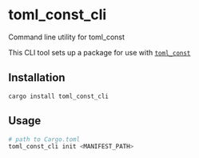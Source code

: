 # toml_const_cli
Command line utility for toml_const

This CLI tool sets up a package for use with [`toml_const`](https://github.com/cruzerngz/toml_const)

## Installation
`cargo install toml_const_cli`

## Usage

```sh
# path to Cargo.toml
toml_const_cli init <MANIFEST_PATH>
```
